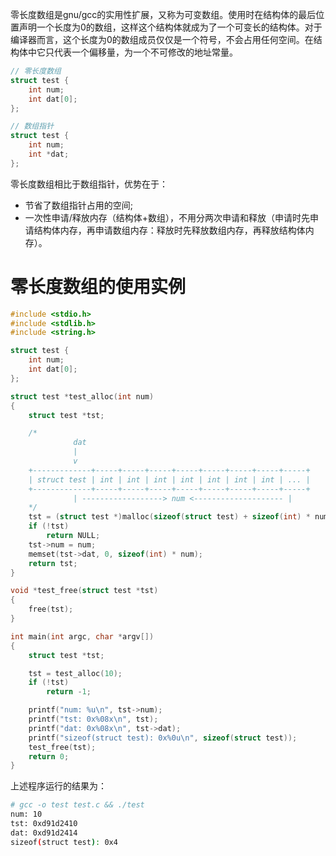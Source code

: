 零长度数组是gnu/gcc的实用性扩展，又称为可变数组。使用时在结构体的最后位置声明一个长度为0的数组，这样这个结构体就成为了一个可变长的结构体。对于编译器而言，这个长度为0的数组成员仅仅是一个符号，不会占用任何空间。在结构体中它只代表一个偏移量，为一个不可修改的地址常量。

```c
// 零长度数组
struct test {
	int num;
	int dat[0];
};

// 数组指针
struct test {
	int num;
	int *dat;
};
```

零长度数组相比于数组指针，优势在于：

- 节省了数组指针占用的空间;
- 一次性申请/释放内存（结构体+数组），不用分两次申请和释放（申请时先申请结构体内存，再申请数组内存：释放时先释放数组内存，再释放结构体内存）。

# 零长度数组的使用实例

```c
#include <stdio.h>
#include <stdlib.h>
#include <string.h>

struct test {
	int num;
	int dat[0];
};

struct test *test_alloc(int num)
{
	struct test *tst;

	/*
		      dat
		      |
		      v
	+-------------+-----+-----+-----+-----+-----+-----+-----+-----+
	| struct test | int | int | int | int | int | int | int | ... |
	+-------------+-----+-----+-----+-----+-----+-----+-----+-----+
		      | ------------------> num <-------------------- |
	*/
	tst = (struct test *)malloc(sizeof(struct test) + sizeof(int) * num);
	if (!tst)
		return NULL;
	tst->num = num;
	memset(tst->dat, 0, sizeof(int) * num);
	return tst;
}

void *test_free(struct test *tst)
{
	free(tst);
}

int main(int argc, char *argv[])
{
	struct test *tst;

	tst = test_alloc(10);
	if (!tst)
		return -1;

	printf("num: %u\n", tst->num);
	printf("tst: 0x%08x\n", tst);
	printf("dat: 0x%08x\n", tst->dat);
	printf("sizeof(struct test): 0x%0u\n", sizeof(struct test));
	test_free(tst);
	return 0;
}

```

上述程序运行的结果为：

```bash
# gcc -o test test.c && ./test
num: 10
tst: 0xd91d2410
dat: 0xd91d2414
sizeof(struct test): 0x4
```
